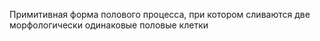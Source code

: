 Примитивная форма полового процесса, при котором сливаются две морфологически одинаковые половые клетки